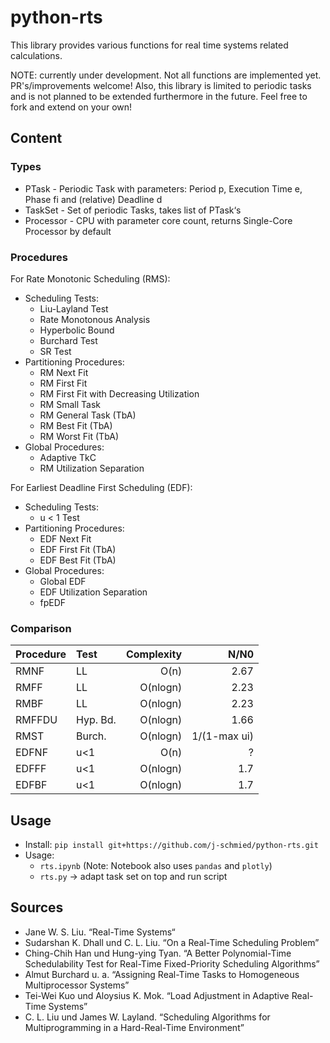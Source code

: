 # python-rts

This library provides various functions for real time systems related calculations.

NOTE: currently under development. Not all functions are implemented yet. PR's/improvements welcome! Also, this library is limited to periodic tasks and is not planned to be extended furthermore in the future. Feel free to fork and extend on your own!

## Content

### Types

* PTask - Periodic Task with parameters: Period p, Execution Time e, Phase fi and (relative) Deadline d
* TaskSet - Set of periodic Tasks, takes list of PTask‘s
* Processor - CPU with parameter core count, returns Single-Core Processor by default

### Procedures

For Rate Monotonic Scheduling (RMS):

* Scheduling Tests:
  * Liu-Layland Test
  * Rate Monotonous Analysis
  * Hyperbolic Bound
  * Burchard Test
  * SR Test
* Partitioning Procedures:
  * RM Next Fit
  * RM First Fit
  * RM First Fit with Decreasing Utilization
  * RM Small Task
  * RM General Task (TbA)
  * RM Best Fit (TbA)
  * RM Worst Fit (TbA)
* Global Procedures:
  * Adaptive TkC
  * RM Utilization Separation

For Earliest Deadline First Scheduling (EDF):

* Scheduling Tests:
  * u < 1 Test
* Partitioning Procedures:
  * EDF Next Fit
  * EDF First Fit (TbA)
  * EDF Best Fit (TbA)
* Global Procedures:
  * Global EDF
  * EDF Utilization Separation
  * fpEDF

### Comparison

| Procedure | Test | Complexity | N/N0 |
|:----------|:-----|-----------:|-----:|
|RMNF|LL|O(n)|2.67|
|RMFF|LL|O(nlogn)|2.23|
|RMBF|LL|O(nlogn)|2.23|
|RMFFDU|Hyp. Bd.|O(nlogn)|1.66|
|RMST|Burch.|O(nlogn)|1/(1-max ui)|
|EDFNF|u<1|O(n)|?|
|EDFFF|u<1|O(nlogn)|1.7|
|EDFBF|u<1|O(nlogn)|1.7|

## Usage

* Install: `pip install git+https://github.com/j-schmied/python-rts.git`
* Usage:
  * `rts.ipynb` (Note: Notebook also uses `pandas` and `plotly`)
  * `rts.py` -> adapt task set on top and run script

## Sources

* Jane W. S. Liu. “Real-Time Systems“
* Sudarshan K. Dhall und C. L. Liu. “On a Real-Time Scheduling Problem”
* Ching-Chih Han und Hung-ying Tyan. “A Better Polynomial-Time Schedulability Test for Real-Time Fixed-Priority Scheduling Algorithms”
* Almut Burchard u. a. “Assigning Real-Time Tasks to Homogeneous Multiprocessor Systems”
* Tei-Wei Kuo und Aloysius K. Mok. “Load Adjustment in Adaptive Real-Time Systems”
* C. L. Liu und James W. Layland. “Scheduling Algorithms for Multiprogramming in a Hard-Real-Time Environment”
